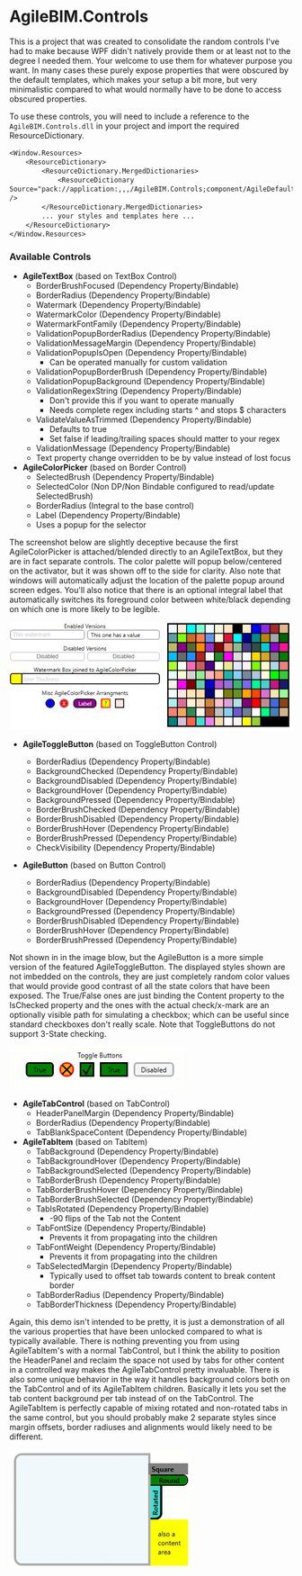 # AgileBIM.Controls
This is a project that was created to consolidate the random controls I've had to make because WPF didn't natively provide them or at least not to the degree I needed them. Your welcome to use them for whatever purpose you want. In many cases these purely expose properties that were obscured by the default templates, which makes your setup a bit more, but very minimalistic compared to what would normally have to be done to access obscured properties.

To use these controls, you will need to include a reference to the `AgileBIM.Controls.dll` in your project and import the required ResourceDictionary.
```xaml
<Window.Resources>
    <ResourceDictionary>
        <ResourceDictionary.MergedDictionaries>
            <ResourceDictionary Source="pack://application:,,,/AgileBIM.Controls;component/AgileDefaultStyles.xaml" />
        </ResourceDictionary.MergedDictionaries>
        ... your styles and templates here ...
    </ResourceDictionary>
</Window.Resources>
```



### Available Controls

- **AgileTextBox** (based on TextBox Control)
  - BorderBrushFocused (Dependency Property/Bindable)
  - BorderRadius (Dependency Property/Bindable)
  - Watermark (Dependency Property/Bindable)
  - WatermarkColor (Dependency Property/Bindable)
  - WatermarkFontFamily (Dependency Property/Bindable)
  - ValidationPopupBorderRadius (Dependency Property/Bindable)
  - ValidationMessageMargin (Dependency Property/Bindable)
  - ValidationPopupIsOpen (Dependency Property/Bindable)
    - Can be operated manually for custom validation
  - ValidationPopupBorderBrush (Dependency Property/Bindable)
  - ValidationPopupBackground (Dependency Property/Bindable)
  - ValidationRegexString (Dependency Property/Bindable)
    - Don't provide this if you want to operate manually
    - Needs complete regex including starts ^ and stops $ characters
  - ValidateValueAsTrimmed (Dependency Property/Bindable)
    - Defaults to true
    - Set false if leading/trailing spaces should matter to your regex
  - ValidationMessage (Dependency Property/Bindable)
  - Text property change overridden to be by value instead of lost focus
- **AgileColorPicker** (based on Border Control)
  - SelectedBrush (Dependency Property/Bindable)
  - SelectedColor (Non DP/Non Bindable configured to read/update SelectedBrush)
  - BorderRadius (Integral to the base control)
  - Label (Dependency Property/Bindable)
  - Uses a popup for the selector

The screenshot below are slightly deceptive because the first AgileColorPicker is attached/blended directly to an AgileTextBox, but they are in fact separate controls. The color palette will popup below/centered on the activator, but it was shown off to the side for clarity. Also note that windows will automatically adjust the location of the palette popup around screen edges. You'll also notice that there is an optional integral label that automatically switches its foreground color between white/black depending on which one is more likely to be legible.



![](images/controls1.png)

- **AgileToggleButton** (based on ToggleButton Control)
  - BorderRadius (Dependency Property/Bindable)
  - BackgroundChecked (Dependency Property/Bindable)
  - BackgroundDisabled (Dependency Property/Bindable)
  - BackgroundHover (Dependency Property/Bindable)
  - BackgroundPressed (Dependency Property/Bindable)
  - BorderBrushChecked (Dependency Property/Bindable)
  - BorderBrushDisabled (Dependency Property/Bindable)
  - BorderBrushHover (Dependency Property/Bindable)
  - BorderBrushPressed (Dependency Property/Bindable)
  - CheckVisibility (Dependency Property/Bindable)

- **AgileButton** (based on Button Control)
  - BorderRadius (Dependency Property/Bindable)
  - BackgroundDisabled (Dependency Property/Bindable)
  - BackgroundHover (Dependency Property/Bindable)
  - BackgroundPressed (Dependency Property/Bindable)
  - BorderBrushDisabled (Dependency Property/Bindable)
  - BorderBrushHover (Dependency Property/Bindable)
  - BorderBrushPressed (Dependency Property/Bindable)

Not shown in in the image blow, but the AgileButton is a more simple version of the featured AgileToggleButton. The displayed styles shown are not imbedded on the controls, they are just completely random color values that would provide good contrast of all the state colors that have been exposed. The True/False ones are just binding the Content property to the IsChecked property and the ones with the actual check/x-mark are an optionally visible path for simulating a checkbox; which can be useful since standard checkboxes don't really scale. Note that ToggleButtons do not support 3-State checking.

<img src="images/controls2.gif"  />

- **AgileTabControl** (based on TabControl)
  - HeaderPanelMargin (Dependency Property/Bindable)
  - BorderRadius (Dependency Property/Bindable)
  - TabBlankSpaceContent (Dependency Property/Bindable)
- **AgileTabItem** (based on TabItem)
  - TabBackground (Dependency Property/Bindable)
  - TabBackgroundHover (Dependency Property/Bindable)
  - TabBackgroundSelected (Dependency Property/Bindable)
  - TabBorderBrush (Dependency Property/Bindable)
  - TabBorderBrushHover (Dependency Property/Bindable)
  - TabBorderBrushSelected (Dependency Property/Bindable)
  - TabIsRotated (Dependency Property/Bindable)
    - -90 flips of the Tab not the Content
  - TabFontSize (Dependency Property/Bindable)
    - Prevents it from propagating into the children
  - TabFontWeight (Dependency Property/Bindable)
    - Prevents it from propagating into the children
  - TabSelectedMargin (Dependency Property/Bindable)
    - Typically used to offset tab towards content to break content border
  - TabBorderRadius (Dependency Property/Bindable)
  - TabBorderThickness (Dependency Property/Bindable)

Again, this demo isn't intended to be pretty, it is just a demonstration of all the various properties that have been unlocked compared to what is typically available. There is nothing preventing you from using AgileTabItem's with a normal TabControl, but I think the ability to position the HeaderPanel and reclaim the space not used by tabs for other content in a controlled way makes the AgileTabControl pretty invaluable. There is also some unique behavior in the way it handles background colors both on the TabControl and of its AgileTabItem children. Basically it lets you set the tab content background per tab instead of on the TabControl. The AgileTabItem is perfectly capable of mixing rotated and non-rotated tabs in the same control, but you should probably make 2 separate styles since margin offsets, border radiuses and alignments would likely need to be different.

<img src="images/controls3.gif"  />

